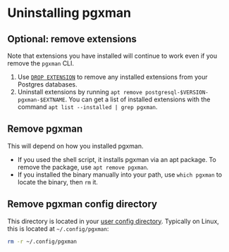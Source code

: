 # Uninstalling pgxman

## Optional: remove extensions

Note that extensions you have installed will continue to work even if you
remove the `pgxman` CLI.

1. Use [`DROP EXTENSION`][drop extension] to remove any installed extensions
   from your Postgres databases.
2. Uninstall extensions by running
   `apt remove postgresql-$VERSION-pgxman-$EXTNAME`.
   You can get a list of installed extensions with the command
   `apt list --installed | grep pgxman`.

[drop extension]: https://www.postgresql.org/docs/current/sql-dropextension.html

## Remove pgxman

This will depend on how you installed pgxman.

* If you used the shell script, it installs pgxman via an apt package. To
  remove the package, use `apt remove pgxman`.
* If you installed the binary manually into your path, use `which pgxman` to
  locate the binary, then `rm` it.

## Remove pgxman config directory

This directory is located in your [user config directory][]. Typically on
Linux, this is located at `~/.config/pgxman`:

```sh
rm -r ~/.config/pgxman
```

[user config directory]: https://www.postgresql.org/docs/current/sql-dropextension.html
